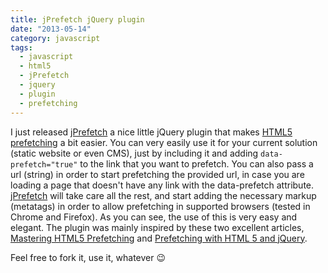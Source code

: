 ```yaml
---
title: jPrefetch jQuery plugin
date: "2013-05-14"
category: javascript
tags:
  - javascript
  - html5
  - jPrefetch
  - jquery
  - plugin
  - prefetching
---
```


I just released [jPrefetch](https://github.com/tsevdos/jPrefetch "jPrefetch") a nice little jQuery plugin that makes [HTML5 prefetching](http://phrappe.com/markup/html5-prefetching/ "HTML5 Prefetching") a bit easier. You can very easily use it for your current solution (static website or even CMS), just by including it and adding `data-prefetch="true"` to the link that you want to prefetch. You can also pass a url (string) in order to start prefetching the provided url, in case you are loading a page that doesn't have any link with the data-prefetch attribute. [jPrefetch](https://github.com/tsevdos/jPrefetch "jPrefetch") will take care all the rest, and start adding the necessary markup (metatags) in order to allow prefetching in supported browsers (tested in Chrome and Firefox). As you can see, the use of this is very easy and elegant. The plugin was mainly inspired by these two excellent articles, [Mastering HTML5 Prefetching](http://www.catswhocode.com/blog/mastering-html5-prefetching "Mastering HTML5 Prefetching") and [Prefetching with HTML 5 and jQuery](http://gavinmorrice.com/blog/posts/tagged/optimization "Link Prefetching with HTML 5 and jQuery").

Feel free to fork it, use it, whatever 😉
